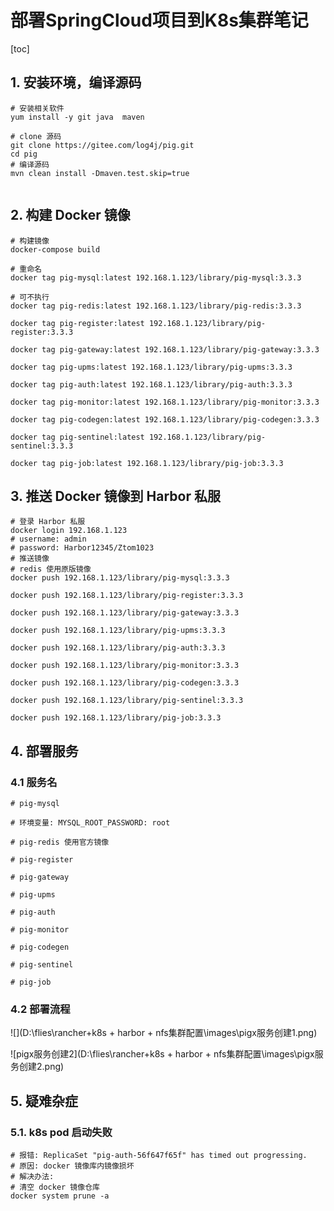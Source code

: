 # 部署SpringCloud项目到K8s集群笔记

[toc]

## 1. 安装环境，编译源码

```shell
# 安装相关软件
yum install -y git java  maven
 
# clone 源码
git clone https://gitee.com/log4j/pig.git
cd pig  
# 编译源码
mvn clean install -Dmaven.test.skip=true
 
```

## 2. 构建 Docker 镜像

```shell
# 构建镜像
docker-compose build
 
# 重命名
docker tag pig-mysql:latest 192.168.1.123/library/pig-mysql:3.3.3

# 可不执行
docker tag pig-redis:latest 192.168.1.123/library/pig-redis:3.3.3
 
docker tag pig-register:latest 192.168.1.123/library/pig-register:3.3.3
 
docker tag pig-gateway:latest 192.168.1.123/library/pig-gateway:3.3.3
 
docker tag pig-upms:latest 192.168.1.123/library/pig-upms:3.3.3
 
docker tag pig-auth:latest 192.168.1.123/library/pig-auth:3.3.3
 
docker tag pig-monitor:latest 192.168.1.123/library/pig-monitor:3.3.3
 
docker tag pig-codegen:latest 192.168.1.123/library/pig-codegen:3.3.3

docker tag pig-sentinel:latest 192.168.1.123/library/pig-sentinel:3.3.3

docker tag pig-job:latest 192.168.1.123/library/pig-job:3.3.3
```

## 3. 推送 Docker 镜像到 Harbor 私服

```shell
# 登录 Harbor 私服
docker login 192.168.1.123
# username: admin
# password: Harbor12345/Ztom1023
# 推送镜像
# redis 使用原版镜像
docker push 192.168.1.123/library/pig-mysql:3.3.3
 
docker push 192.168.1.123/library/pig-register:3.3.3
 
docker push 192.168.1.123/library/pig-gateway:3.3.3
 
docker push 192.168.1.123/library/pig-upms:3.3.3
 
docker push 192.168.1.123/library/pig-auth:3.3.3
 
docker push 192.168.1.123/library/pig-monitor:3.3.3
 
docker push 192.168.1.123/library/pig-codegen:3.3.3

docker push 192.168.1.123/library/pig-sentinel:3.3.3

docker push 192.168.1.123/library/pig-job:3.3.3
```

## 4. 部署服务

### 4.1 服务名

```shell
# pig-mysql
 
# 环境变量: MYSQL_ROOT_PASSWORD: root
 
# pig-redis 使用官方镜像
 
# pig-register
 
# pig-gateway
 
# pig-upms
 
# pig-auth
 
# pig-monitor
 
# pig-codegen

# pig-sentinel

# pig-job

```

### 4.2 部署流程

![](D:\flies\rancher+k8s + harbor + nfs集群配置\images\pigx服务创建1.png)

![pigx服务创建2](D:\flies\rancher+k8s + harbor + nfs集群配置\images\pigx服务创建2.png)

## 5. 疑难杂症

### 5.1. k8s pod 启动失败

```shell
# 报错: ReplicaSet "pig-auth-56f647f65f" has timed out progressing.
# 原因: docker 镜像库内镜像损坏
# 解决办法: 
# 清空 docker 镜像仓库 
docker system prune -a
```





